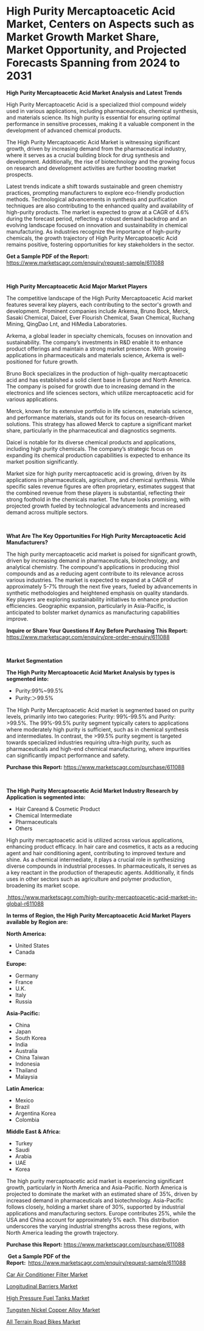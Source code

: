 <p><h1>High Purity Mercaptoacetic Acid Market, Centers on Aspects such as Market Growth Market Share, Market Opportunity, and Projected Forecasts Spanning from 2024 to 2031</h1></p><p><strong>High Purity Mercaptoacetic Acid Market Analysis and Latest Trends</strong></p>
<p><p>High Purity Mercaptoacetic Acid is a specialized thiol compound widely used in various applications, including pharmaceuticals, chemical synthesis, and materials science. Its high purity is essential for ensuring optimal performance in sensitive processes, making it a valuable component in the development of advanced chemical products. </p><p>The High Purity Mercaptoacetic Acid Market is witnessing significant growth, driven by increasing demand from the pharmaceutical industry, where it serves as a crucial building block for drug synthesis and development. Additionally, the rise of biotechnology and the growing focus on research and development activities are further boosting market prospects. </p><p>Latest trends indicate a shift towards sustainable and green chemistry practices, prompting manufacturers to explore eco-friendly production methods. Technological advancements in synthesis and purification techniques are also contributing to the enhanced quality and availability of high-purity products. The market is expected to grow at a CAGR of 4.6% during the forecast period, reflecting a robust demand backdrop and an evolving landscape focused on innovation and sustainability in chemical manufacturing. As industries recognize the importance of high-purity chemicals, the growth trajectory of High Purity Mercaptoacetic Acid remains positive, fostering opportunities for key stakeholders in the sector.</p></p>
<p><strong>Get a Sample PDF of the Report:&nbsp;</strong> <a href="https://www.marketscagr.com/enquiry/request-sample/611088?utm_campaign=1869&utm_medium=2&utm_source=Github&utm_content=ia&utm_term=10122024&utm_id=high-purity-mercaptoacetic-acid">https://www.marketscagr.com/enquiry/request-sample/611088</a></p>
<p>&nbsp;</p>
<p><strong>High Purity Mercaptoacetic Acid Major Market Players</strong></p>
<p><p>The competitive landscape of the High Purity Mercaptoacetic Acid market features several key players, each contributing to the sector's growth and development. Prominent companies include Arkema, Bruno Bock, Merck, Sasaki Chemical, Daicel, Ever Flourish Chemical, Swan Chemical, Ruchang Mining, QingDao Lnt, and HiMedia Laboratories.</p><p>Arkema, a global leader in specialty chemicals, focuses on innovation and sustainability. The company’s investments in R&D enable it to enhance product offerings and maintain a strong market presence. With growing applications in pharmaceuticals and materials science, Arkema is well-positioned for future growth. </p><p>Bruno Bock specializes in the production of high-quality mercaptoacetic acid and has established a solid client base in Europe and North America. The company is poised for growth due to increasing demand in the electronics and life sciences sectors, which utilize mercaptoacetic acid for various applications.</p><p>Merck, known for its extensive portfolio in life sciences, materials science, and performance materials, stands out for its focus on research-driven solutions. This strategy has allowed Merck to capture a significant market share, particularly in the pharmaceutical and diagnostics segments.</p><p>Daicel is notable for its diverse chemical products and applications, including high purity chemicals. The company’s strategic focus on expanding its chemical production capabilities is expected to enhance its market position significantly.</p><p>Market size for high purity mercaptoacetic acid is growing, driven by its applications in pharmaceuticals, agriculture, and chemical synthesis. While specific sales revenue figures are often proprietary, estimates suggest that the combined revenue from these players is substantial, reflecting their strong foothold in the chemicals market. The future looks promising, with projected growth fueled by technological advancements and increased demand across multiple sectors.</p></p>
<p>&nbsp;</p>
<p><strong>What Are The Key Opportunities For High Purity Mercaptoacetic Acid Manufacturers?</strong></p>
<p><p>The high purity mercaptoacetic acid market is poised for significant growth, driven by increasing demand in pharmaceuticals, biotechnology, and analytical chemistry. The compound's applications in producing thiol compounds and as a reducing agent contribute to its relevance across various industries. The market is expected to expand at a CAGR of approximately 5-7% through the next five years, fueled by advancements in synthetic methodologies and heightened emphasis on quality standards. Key players are exploring sustainability initiatives to enhance production efficiencies. Geographic expansion, particularly in Asia-Pacific, is anticipated to bolster market dynamics as manufacturing capabilities improve.</p></p>
<p><strong>Inquire or Share Your Questions If Any Before Purchasing This Report:</strong> <a href="https://www.marketscagr.com/enquiry/pre-order-enquiry/611088?utm_campaign=1869&utm_medium=2&utm_source=Github&utm_content=ia&utm_term=10122024&utm_id=high-purity-mercaptoacetic-acid">https://www.marketscagr.com/enquiry/pre-order-enquiry/611088</a></p>
<p>&nbsp;</p>
<p><strong>Market Segmentation</strong></p>
<p><strong>The High Purity Mercaptoacetic Acid Market Analysis by types is segmented into:</strong></p>
<p><ul><li>Purity:99%~99.5%</li><li>Purity:＞99.5%</li></ul></p>
<p><p>The High Purity Mercaptoacetic Acid market is segmented based on purity levels, primarily into two categories: Purity: 99%-99.5% and Purity: >99.5%. The 99%-99.5% purity segment typically caters to applications where moderately high purity is sufficient, such as in chemical synthesis and intermediates. In contrast, the >99.5% purity segment is targeted towards specialized industries requiring ultra-high purity, such as pharmaceuticals and high-end chemical manufacturing, where impurities can significantly impact performance and safety.</p></p>
<p><strong>Purchase this Report:&nbsp;</strong><a href="https://www.marketscagr.com/purchase/611088?utm_campaign=1869&utm_medium=2&utm_source=Github&utm_content=ia&utm_term=10122024&utm_id=high-purity-mercaptoacetic-acid">https://www.marketscagr.com/purchase/611088</a></p>
<p>&nbsp;</p>
<p><strong>The High Purity Mercaptoacetic Acid Market Industry Research by Application is segmented into:</strong></p>
<p><ul><li>Hair Careand & Cosmetic Product</li><li>Chemical Intermediate</li><li>Pharmaceuticals</li><li>Others</li></ul></p>
<p><p>High purity mercaptoacetic acid is utilized across various applications, enhancing product efficacy. In hair care and cosmetics, it acts as a reducing agent and hair conditioning agent, contributing to improved texture and shine. As a chemical intermediate, it plays a crucial role in synthesizing diverse compounds in industrial processes. In pharmaceuticals, it serves as a key reactant in the production of therapeutic agents. Additionally, it finds uses in other sectors such as agriculture and polymer production, broadening its market scope.</p></p>
<p><a href="https://www.marketscagr.com/high-purity-mercaptoacetic-acid-market-in-global-r611088?utm_campaign=1869&utm_medium=2&utm_source=Github&utm_content=ia&utm_term=10122024&utm_id=high-purity-mercaptoacetic-acid">&nbsp;https://www.marketscagr.com/high-purity-mercaptoacetic-acid-market-in-global-r611088</a></p>
<p><strong>In terms of Region, the High Purity Mercaptoacetic Acid Market Players available by Region are:</strong></p>
<p>
    <p> <strong> North America: </strong>
        <ul>
            <li>United States</li>
            <li>Canada</li>
        </ul>
        </p> 
    <p> <strong> Europe: </strong>
        <ul>
            <li>Germany</li>
            <li>France</li>
            <li>U.K.</li>
            <li>Italy</li>
            <li>Russia</li>
        </ul>
        </p> 
    <p> <strong> Asia-Pacific: </strong>
        <ul>
            <li>China</li>
            <li>Japan</li>
            <li>South Korea</li>
            <li>India</li>
            <li>Australia</li>
            <li>China Taiwan</li>
            <li>Indonesia</li>
            <li>Thailand</li>
            <li>Malaysia</li>
        </ul>
        </p> 
    <p> <strong> Latin America: </strong>
        <ul>
            <li>Mexico</li>
            <li>Brazil</li>
            <li>Argentina Korea</li>
            <li>Colombia</li>
        </ul>
        </p> 
    <p> <strong> Middle East & Africa: </strong>
        <ul>
            <li>Turkey</li>
            <li>Saudi</li>
            <li>Arabia</li>
            <li>UAE</li>
            <li>Korea</li>
        </ul>
    </p>
    </p>
<p><p>The high purity mercaptoacetic acid market is experiencing significant growth, particularly in North America and Asia-Pacific. North America is projected to dominate the market with an estimated share of 35%, driven by increased demand in pharmaceuticals and biotechnology. Asia-Pacific follows closely, holding a market share of 30%, supported by industrial applications and manufacturing sectors. Europe contributes 25%, while the USA and China account for approximately 5% each. This distribution underscores the varying industrial strengths across these regions, with North America leading the growth trajectory.</p></p>
<p><strong>Purchase this Report: </strong><a href="https://www.marketscagr.com/purchase/611088?utm_campaign=1869&utm_medium=2&utm_source=Github&utm_content=ia&utm_term=10122024&utm_id=high-purity-mercaptoacetic-acid">https://www.marketscagr.com/purchase/611088</a></p>
<p>&nbsp;<strong>Get a Sample PDF of the Report:&nbsp;&nbsp;</strong><a href="https://www.marketscagr.com/enquiry/request-sample/611088?utm_campaign=1869&utm_medium=2&utm_source=Github&utm_content=ia&utm_term=10122024&utm_id=high-purity-mercaptoacetic-acid">https://www.marketscagr.com/enquiry/request-sample/611088</a></p>
<p><strong></strong></p>
<p><p><a href="https://www.linkedin.com/pulse/car-air-conditioner-filter-market-expected-grow-49-cagr-from-7lnxf?utm_campaign=1869&utm_medium=2&utm_source=Github&utm_content=ia&utm_term=10122024&utm_id=high-purity-mercaptoacetic-acid">Car Air Conditioner Filter Market</a></p><p><a href="https://www.linkedin.com/pulse/longitudinal-barriers-market-analysis-report-2024-2031-o6rvf?utm_campaign=1869&utm_medium=2&utm_source=Github&utm_content=ia&utm_term=10122024&utm_id=high-purity-mercaptoacetic-acid">Longitudinal Barriers Market</a></p><p><a href="https://github.com/provorikovar/Market-Research-Report-List-6/blob/main/high-pressure-fuel-tanks-market.md?utm_campaign=1869&utm_medium=2&utm_source=Github&utm_content=ia&utm_term=10122024&utm_id=high-purity-mercaptoacetic-acid">High Pressure Fuel Tanks Market</a></p><p><a href="https://www.linkedin.com/pulse/th-score-market-0ptye?utm_campaign=1869&utm_medium=2&utm_source=Github&utm_content=ia&utm_term=10122024&utm_id=high-purity-mercaptoacetic-acid">Tungsten Nickel Copper Alloy Market</a></p><p><a href="https://www.linkedin.com/pulse/all-terrain-road-bikes-industry-analysis-market-size-growing-ew4af?utm_campaign=1869&utm_medium=2&utm_source=Github&utm_content=ia&utm_term=10122024&utm_id=high-purity-mercaptoacetic-acid">All Terrain Road Bikes Market</a></p></p>